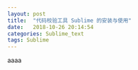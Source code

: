 ```yaml
---
layout: post
title:  "代码校验工具 Sublime 的安装与使用"
date:   2018-10-26 20:14:54
categories: Sublime_text
tags: Sublime
---
```

aaaa